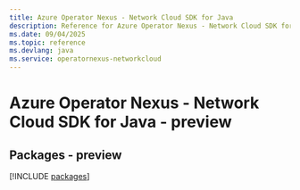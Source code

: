 ```yaml
---
title: Azure Operator Nexus - Network Cloud SDK for Java
description: Reference for Azure Operator Nexus - Network Cloud SDK for Java
ms.date: 09/04/2025
ms.topic: reference
ms.devlang: java
ms.service: operatornexus-networkcloud
---
```

# Azure Operator Nexus - Network Cloud SDK for Java - preview
## Packages - preview
[!INCLUDE [packages](operator-nexus---network-cloud-index.md)]